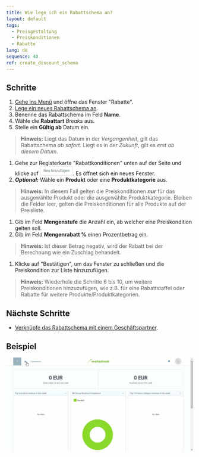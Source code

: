 ```yaml
---
title: Wie lege ich ein Rabattschema an?
layout: default
tags:
  - Preisgestaltung
  - Preiskonditionen
  - Rabatte
lang: de
sequence: 40
ref: create_discount_schema
---
```


## Schritte
1. [Gehe ins Menü](Menu) und öffne das Fenster "Rabatte".
1. [Lege ein neues Rabattschema an](Neuer_Datensatz_Fenster_Webui).
1. Benenne das Rabattschema im Feld **Name**.
1. Wähle die **Rabattart** *Breaks* aus.
1. Stelle ein **Gültig ab** Datum ein.
 >**Hinweis:** Liegt das Datum in der *Vergangenheit*, gilt das Rabattschema *ab sofort*. Liegt es in der *Zukunft*, gilt es *erst ab diesem Datum*.

1. Gehe zur Registerkarte "Rabattkonditionen" unten auf der Seite und klicke auf ![](assets/Neu_hinzufuegen_Button.png). Es öffnet sich ein neues Fenster.
1. ***Optional:*** Wähle ein **Produkt** oder eine **Produktkategorie** aus.
 >**Hinweis:** In diesem Fall gelten die Preiskonditionen ***nur*** für das ausgewählte Produkt oder die ausgewählte Produktkategorie. Bleiben die Felder leer, gelten die Preiskonditionen für alle Produkte auf der Preisliste.

1. Gib im Feld **Mengenstufe** die Anzahl ein, ab welcher eine Preiskondition gelten soll.
1. Gib im Feld **Mengenrabatt %** einen Prozentbetrag ein.
 >**Hinweis:** Ist dieser Betrag negativ, wird der Rabatt bei der Berechnung wie ein Zuschlag behandelt.

1. Klicke auf "Bestätigen", um das Fenster zu schließen und die Preiskondition zur Liste hinzuzufügen.
 >**Hinweis:** Wiederhole die Schritte 6 bis 10, um weitere Preiskonditionen hinzuzufügen, wie z.B. für eine Rabattstaffel oder Rabatte für weitere Produkte/Produktkategorien.

## Nächste Schritte
- [Verknüpfe das Rabattschema mit einem Geschäftspartner](Rabattschema_mit_GP_verknuepfen).

## Beispiel
![](assets/Rabattschema_anlegen.gif)
